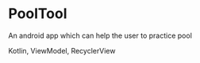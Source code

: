 # PoolTool
An android app which can help the user to practice pool

Kotlin, ViewModel, RecyclerView
